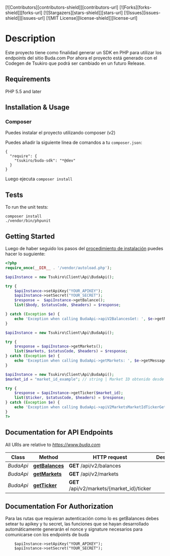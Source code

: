 <!-- PROJECT SHIELDS -->
<!--
*** I'm using markdown "reference style" links for readability.
*** Reference links are enclosed in brackets [ ] instead of parentheses ( ).
*** See the bottom of this document for the declaration of the reference variables
*** for contributors-url, forks-url, etc. This is an optional, concise syntax you may use.
*** https://www.markdownguide.org/basic-syntax/#reference-style-links
-->
[![Contributors][contributors-shield]][contributors-url]
[![Forks][forks-shield]][forks-url]
[![Stargazers][stars-shield]][stars-url]
[![Issues][issues-shield]][issues-url]
[![MIT License][license-shield]][license-url]

# Description
Este proyecto tiene como finalidad generar un SDK en PHP para utilizar los endpoints del sitio Buda.com
Por ahora el proyecto está generado con el Codegen de Tsukiro que podrá ser cambiado en un futuro Release.

## Requirements

PHP 5.5 and later

## Installation & Usage
### Composer

Puedes instalar el proyecto utilizando composer (v2)

Puedes añadir la siguiente linea de comandos a  tu `composer.json`:

```
{
  "require": {
    "tsukiro/buda-sdk": "*@dev"
  }
}
```

Luego ejecuta `composer install`
## Tests

To run the unit tests:

```
composer install
./vendor/bin/phpunit
```

## Getting Started

Luego de haber seguido los pasos del [procedimiento de instalación](#installation--usage) puedes hacer lo suguiente:

```php
<?php
require_once(__DIR__ . '/vendor/autoload.php');

$apiInstance = new Tsukiro\Client\Api\BudaApi();

try {
    $apiInstance->setApiKey("YOUR_APIKEY");
    $apiInstance->setSecret("YOUR_SECRET");
    $response =  $apiInstance->getBalance();
    list($body, $statusCode, $headers) = $response;

} catch (Exception $e) {
    echo 'Exception when calling BudaApi->apiV2BalancesGet: ', $e->getMessage(), PHP_EOL;
}

$apiInstance = new Tsukiro\Client\Api\BudaApi();

try {
    $response = $apiInstance->getMarkets();
    list($markets, $statusCode, $headers) = $response;
} catch (Exception $e) {
    echo 'Exception when calling BudaApi->getMarkets: ', $e->getMessage(), PHP_EOL;
}

$apiInstance = new Tsukiro\Client\Api\BudaApi();
$market_id = "market_id_example"; // string | Market ID obtenido desde le metodo getMarkets o desde tu base de datos

try {
    $response = $apiInstance->getTicker($market_id);
    list($ticker, $statusCode, $headers) = $response;
} catch (Exception $e) {
    echo 'Exception when calling BudaApi->apiV2MarketsMarketIdTickerGet: ', $e->getMessage(), PHP_EOL;
}
?>
```

## Documentation for API Endpoints

All URIs are relative to *https://www.buda.com*

Class | Method | HTTP request | Description
------------ | ------------- | ------------- | -------------
*BudaApi* | [**getBalances**](docs/Api/BudaApi.md#getBalances) | **GET** /api/v2/balances | 
*BudaApi* | [**getMarkets**](docs/Api/BudaApi.md#getMarkets) | **GET** /api/v2/markets | 
*BudaApi* | [**getTicker**](docs/Api/BudaApi.md#getTicker) | **GET** /api/v2/markets/{market_id}/ticker | 


## Documentation For Authorization

 Para las rutas que requieran autenticación como lo es getBalances debes setear tu apikey y tu secret, las funciones que se hayan desarrollado automáticamente generarán el nonce y signature necesarios para comunicarse con los endpoints de buda

```
    $apiInstance->setApiKey("YOUR_APIKEY");
    $apiInstance->setSecret("YOUR_SECRET");
```


